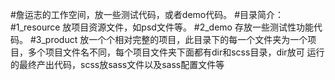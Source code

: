 #詹运志的工作空间，放一些测试代码，或者demo代码。
#目录简介：
#1_resource   放项目资源文件，如psd文件等。
#2_demo       存放一些测试性功能代码。
#3_product    放一个个相对完整的项目，此目录下的每一个文件夹为一个项目，多个项目文件名不同，每个项目文件夹下面都有dir和scss目录，dir放可               运行的最终产出代码，scss放sass文件以及sass配置文件等
